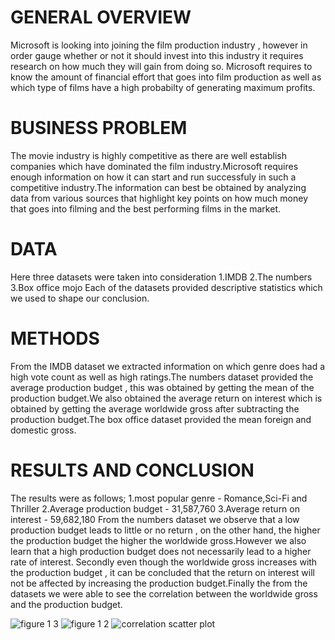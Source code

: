 # GENERAL OVERVIEW
Microsoft is looking into joining the film production industry , however in order gauge whether or not it should invest into this industry it requires research on how much they will gain from doing so. Microsoft requires to know the amount of financial effort that  goes into film production as well as which type of films have a high probabilty of generating maximum profits.

# BUSINESS PROBLEM
The movie industry is highly competitive as there are well establish companies which have dominated the film industry.Microsoft requires enough information on how it can start and run successfuly in such a competitive industry.The information can best be obtained by analyzing data from various sources that highlight key points on how much money that goes into filming and the best performing films in the market.
# DATA 
Here three datasets were taken into consideration
1.IMDB
2.The numbers
3.Box office mojo
Each of the datasets provided descriptive statistics which we used to shape our conclusion.
# METHODS 
From the IMDB dataset we extracted information on which genre does had a high vote count as well as high ratings.The numbers dataset provided the average production budget , this was obtained by getting the mean of the production budget.We also obtained the average return on interest which is obtained by getting the average worldwide gross after subtracting the production budget.The box office dataset provided the mean foreign and domestic gross.

 # RESULTS AND CONCLUSION
 The results were as follows; 1.most popular genre - Romance,Sci-Fi and Thriller
                              2.Average production budget - 31,587,760
                              3.Average return on interest - 59,682,180
From the numbers dataset we observe that a low production budget leads to little or no return , on the other hand, the higher the production budget the higher the worldwide gross.However we also learn that a high production budget does not necessarily lead to a higher rate of interest. Secondly even though the worldwide gross increases with the production budget , it can be concluded that the return on interest will not be affected by increasing the production budget.Finally the from the datasets we were able to see the correlation between the worldwide gross and the production budget.

![figure 1 3](https://user-images.githubusercontent.com/110601097/187040295-6a5d95ae-f01f-487c-8446-7bd1d72afa74.png)
![figure 1 2](https://user-images.githubusercontent.com/110601097/187040306-8b694cf2-0b47-4bc8-ae79-f4c49a0b3aa1.png)
![correlation scatter plot](https://user-images.githubusercontent.com/110601097/187040337-9b27a785-4167-4e32-8256-107568bf5e33.png)
